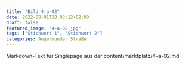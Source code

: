 ```yaml
---
title: "Bild 4-a-02"
date: 2022-08-01T20:03:12+02:00
draft: false
featured_image: "4-a-02.jpg"
tags: ["Stichwort 1", "Stichwort 2"]
categories: Angermünder Straße
---
```



Markdown-Text für Singlepage aus der content/marktplatz/4-a-02.md